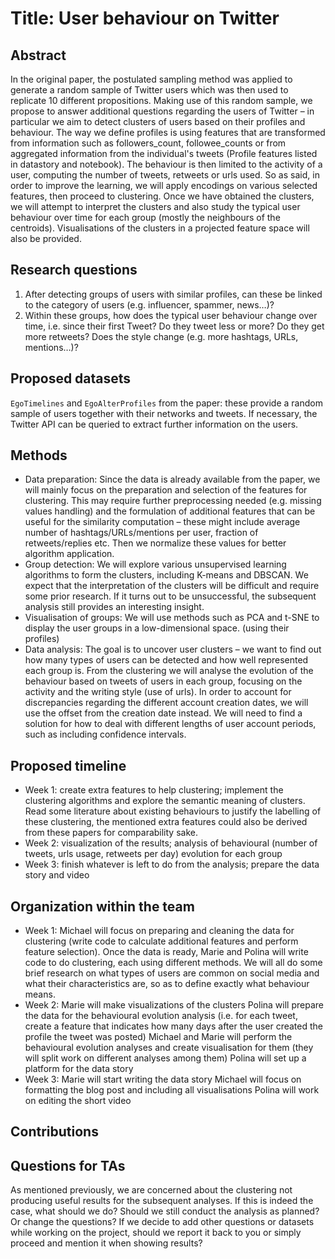 # Title: User behaviour on Twitter

## Abstract
In the original paper, the postulated sampling method was applied to generate a random sample of Twitter users which was then used to replicate 10 different propositions. Making use of this random sample, we propose to answer additional questions regarding the users of Twitter – in particular we aim to detect clusters of users based on their profiles and behaviour. The way we define profiles is using features that are transformed from information such as followers_count, followee_counts or from aggregated information from the individual's tweets (Profile features listed in datastory and notebook). The behaviour is then limited to the activity of a user, computing the number of tweets, retweets or urls used. So as said, in order to improve the learning, we will apply encodings on various selected features, then proceed to clustering. Once we have obtained the clusters, we will attempt to  interpret the clusters and also study the typical user behaviour over time for each group (mostly the neighbours of the centroids). Visualisations of the clusters in a projected feature space will also be provided. 

## Research questions
1. After detecting groups of users with similar profiles, can these be linked to the category of users (e.g. influencer, spammer, news…)?
2. Within these groups, how does the typical user behaviour change over time, i.e. since their first Tweet?
Do they tweet less or more? Do they get more retweets? 
Does the style change (e.g. more hashtags, URLs, mentions…)? 

## Proposed datasets
`EgoTimelines` and `EgoAlterProfiles` from the paper: these provide a random sample of users together with their networks and tweets. If necessary, the Twitter API can be queried to extract further information on the users.

## Methods
- Data preparation: Since the data is already available from the paper, we will mainly focus on the preparation and selection of the features for clustering. This may require further preprocessing needed (e.g. missing values handling) and the formulation of additional features that can be useful for the similarity computation – these might include average number of hashtags/URLs/mentions per user, fraction of retweets/replies etc. Then we normalize these values for better algorithm application.
- Group detection: We will explore various unsupervised learning algorithms to form the clusters, including K-means and DBSCAN. We expect that the interpretation of the clusters will be difficult and require some prior research. If it turns out to be unsuccessful, the subsequent analysis still provides an interesting insight.
- Visualisation of groups: We will use methods such as PCA and t-SNE to display the user groups in a low-dimensional space. (using their profiles)
- Data analysis: The goal is to uncover user clusters – we want to find out how many types of users can be detected and how well represented each group is. From the clustering we will analyse the evolution of the behaviour based on tweets of users in each group, focusing on the activity and the writing style (use of urls). In order to account for discrepancies regarding the different account creation dates, we will use the offset from the creation date instead. We will need to find a solution for how to deal with different lengths of user account periods, such as including confidence intervals.

## Proposed timeline
- Week 1: create extra features to help clustering; implement the clustering algorithms and explore the semantic meaning of clusters. Read some literature about existing behaviours to justify the labelling of these clustering, the mentioned extra features could also be derived from these papers for comparability sake. 
- Week 2: visualization of the results; analysis of behavioural (number of tweets, urls usage, retweets per day) evolution for each group
- Week 3: finish whatever is left to do from the analysis; prepare the data story and video

## Organization within the team
- Week 1:
Michael will focus on preparing and cleaning the data for clustering (write code to calculate additional features and perform feature selection). 
Once the data is ready, Marie and Polina will write code to do clustering, each using different methods. 
We will all do some brief research on what types of users are common on social media and what their characteristics are, so as to define exactly what behaviour means. 
- Week 2:
Marie will make visualizations of the clusters
Polina will prepare the data for the behavioural evolution analysis (i.e. for each tweet, create a feature that indicates how many days after the user created the profile the tweet was posted)
Michael and Marie will perform the  behavioural evolution analyses and create visualisation for them (they will split work on different analyses among them)
Polina will set up a platform for the data story
- Week 3:
Marie will start writing the data story
Michael will focus on formatting the blog post and including all visualisations
Polina will work on editing the short video

## Contributions


## Questions for TAs
As mentioned previously, we are concerned about the clustering not producing useful results for the subsequent analyses. If this is indeed the case, what should we do? Should we still conduct the analysis as planned? Or change the questions?
If we decide to add other questions or datasets while working on the project, should we report it back to you or simply proceed and mention it when showing results?




